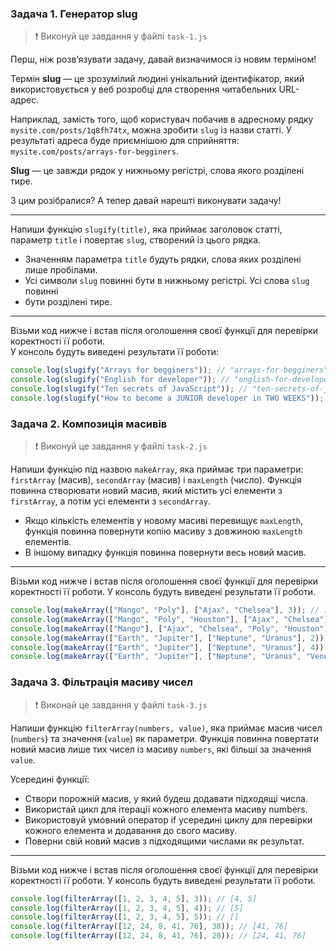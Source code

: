 ### Задача 1. Генератор slug

> ❗ Виконуй це завдання у файлі `task-1.js`

Перш, ніж розв’язувати задачу, давай визначимося із новим терміном!

Термін **slug** — це зрозумілий людині унікальний ідентифікатор, який
використовується у веб розробці для створення читабельних URL-адрес.

Наприклад, замість того, щоб користувач побачив в адресному рядку
`mysite.com/posts/1q8fh74tx`, можна зробити `slug` із назви статті. У результаті
адреса буде приємнішою для сприйняття: `mysite.com/posts/arrays-for-begginers`.

**Slug** — це завжди рядок у нижньому регістрі, слова якого розділені тире.

З цим розібралися? А тепер давай нарешті виконувати задачу!

---

Напиши функцію `slugify(title)`, яка приймає заголовок статті, параметр `title`
і повертає `slug`, створений із цього рядка.

- Значенням параметра `title` будуть рядки, слова яких розділені лише пробілами.
- Усі символи `slug` повинні бути в нижньому регістрі. Усі слова `slug` повинні
- бути розділені тире.

---

Візьми код нижче і встав після оголошення своєї функції для перевірки
коректності її роботи.  
У консоль будуть виведені результати її роботи:

```javascript
console.log(slugify("Arrays for begginers")); // "arrays-for-begginers"
console.log(slugify("English for developer")); // "english-for-developer"
console.log(slugify("Ten secrets of JavaScript")); // "ten-secrets-of-javascript"
console.log(slugify("How to become a JUNIOR developer in TWO WEEKS")); // "how-to-become-a-junior-developer-in-two-weeks"
```

### Задача 2. Композиція масивів

> ❗ Виконуй це завдання у файлі `task-2.js`

Напиши функцію під назвою `makeArray`, яка приймає три параметри: `firstArray`
(масив), `secondArray` (масив) і `maxLength` (число). Функція повинна створювати
новий масив, який містить усі елементи з `firstArray`, а потім усі елементи з
`secondArray`.

- Якщо кількість елементів у новому масиві перевищує `maxLength`, функція
  повинна повернути копію масиву з довжиною `maxLength` елементів.
- В іншому випадку функція повинна повернути весь новий масив.

---

Візьми код нижче і встав після оголошення своєї функції для перевірки
коректності її роботи. У консоль будуть виведені результати її роботи.

```javascript
console.log(makeArray(["Mango", "Poly"], ["Ajax", "Chelsea"], 3)); // ["Mango", "Poly", "Ajax"]
console.log(makeArray(["Mango", "Poly", "Houston"], ["Ajax", "Chelsea"], 4)); // ["Mango", "Poly", "Houston", "Ajax"]
console.log(makeArray(["Mango"], ["Ajax", "Chelsea", "Poly", "Houston"], 3)); // ["Mango", "Ajax", "Chelsea"]
console.log(makeArray(["Earth", "Jupiter"], ["Neptune", "Uranus"], 2)); // ["Earth", "Jupiter"]
console.log(makeArray(["Earth", "Jupiter"], ["Neptune", "Uranus"], 4)); // ["Earth", "Jupiter", "Neptune", "Uranus"]
console.log(makeArray(["Earth", "Jupiter"], ["Neptune", "Uranus", "Venus"], 0)); // []
```

### Задача 3. Фільтрація масиву чисел

> ❗ Виконай це завдання у файлі `task-3.js`

Напиши функцію `filterArray(numbers, value)`, яка приймає масив чисел
(`numbers`) та значення (`value`) як параметри. Функція повинна повертати новий
масив лише тих чисел із масиву `numbers`, які більші за значення `value`.

Усередині функції:

- Створи порожній масив, у який будеш додавати підходящі числа.
- Використай цикл для ітерації кожного елемента масиву numbers.
- Використовуй умовний оператор if усередині циклу для перевірки кожного
  елемента и додавання до свого масиву.
- Поверни свій новий масив з підходящими числами як результат.

---

Візьми код нижче і встав після оголошення своєї функції для перевірки
коректності її роботи. У консоль будуть виведені результати її роботи.

```javascript
console.log(filterArray([1, 2, 3, 4, 5], 3)); // [4, 5]
console.log(filterArray([1, 2, 3, 4, 5], 4)); // [5]
console.log(filterArray([1, 2, 3, 4, 5], 5)); // []
console.log(filterArray([12, 24, 8, 41, 76], 38)); // [41, 76]
console.log(filterArray([12, 24, 8, 41, 76], 20)); // [24, 41, 76]
```
